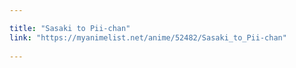```yaml
---

title: "Sasaki to Pii-chan"
link: "https://myanimelist.net/anime/52482/Sasaki_to_Pii-chan"
 
---
```

